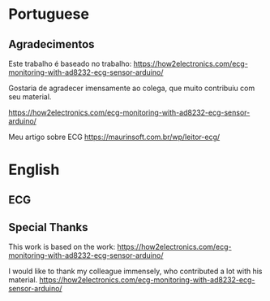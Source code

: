 # Portuguese
## Agradecimentos

Este trabalho é baseado no trabalho:
https://how2electronics.com/ecg-monitoring-with-ad8232-ecg-sensor-arduino/

Gostaria de agradecer imensamente ao colega, que muito contribuiu com seu material. 

https://how2electronics.com/ecg-monitoring-with-ad8232-ecg-sensor-arduino/

Meu artigo sobre ECG
https://maurinsoft.com.br/wp/leitor-ecg/



# English 
## ECG

## Special Thanks
This work is based on the work:
https://how2electronics.com/ecg-monitoring-with-ad8232-ecg-sensor-arduino/

I would like to thank my colleague immensely, who contributed a lot with his material.
https://how2electronics.com/ecg-monitoring-with-ad8232-ecg-sensor-arduino/


